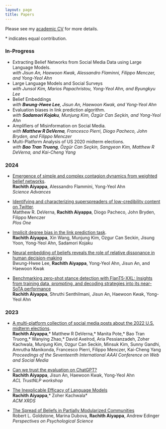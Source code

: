 ```yaml
---
layout: page
title: Papers
---
```


Please see my [academic CV](https://drive.google.com/file/d/1YeRBsC_ioLKY0DyPmTxgA2ATP3lLmQiL/view) for more details.   


  \* indicates equal contribution.
  
### In-Progress 

- Extracting Belief Networks from Social Media Data using Large Language Models.  
  _with Jisun An, Haewoon Kwak, Alessandro Flaminni, Filippo Menczer, and Yong-Yeol Ahn_
- Large Language Models and Social Surveys  
  _with Junsol Kim, Marios Papachristou, Yong-Yeol Ahn, and Byungkyu Lee_
- Belief Embeddings  
  _with **Bwung-Hwee Lee**, Jisun An, Haewoon Kwak, and Yong-Yeol Ahn_
- Evaluation biases in link prediction algorithm.  
  _with **Sadamori Kojaku**, Munjung Kim, Özgür Can Seçkin, and Yong-Yeol Ahn_
- Amplifiers of Misinformation on Social Media.  
  _with **Matthew R DeVerna**, Francesco Pierri, Diogo Pacheco, John Bryden, and Filippo Menczer_
- Multi-Platform Analysis of US 2020 midterm elections.  
  _with **Bao Tran Truong**, Özgür Can Seçkin, Sangyeon Kim, Matthew R DeVerna, and Kai-Cheng Yang_

### 2024 

-  [Emergence of simple and complex contagion dynamics from weighted belief networks](https://www.science.org/doi/10.1126/sciadv.adh4439).     
  **Rachith Aiyappa**, Alessandro Flammini, Yong-Yeol Ahn  
   _Science Advances_

 - [Identifying and characterizing superspreaders of low-credibility content on Twitter](https://journals.plos.org/plosone/article?id=10.1371/journal.pone.0302201).  
  Matthew R. DeVerna, **Rachith Aiyappa**, Diogo Pacheco, John Bryden, Filippo Menczer  
  _Plos One_

 - [Implicit degree bias in the link prediction task](https://arxiv.org/pdf/2405.14985).  
   **Rachith Aiyappa**, Xin Wang, Munjung Kim, Ozgur Can Seckin, Jisung Yoon, Yong-Yeol Ahn, Sadamori Kojaku

- [Neural embedding of beliefs reveals the role of relative dissonance in human decision-making](https://arxiv.org/abs/2408.07237)  
  Bwung-Hwee Lee, **Rachith Aiyappa**, Yong-Yeol Ahn, Jisun An, and Haewoon Kwak

- [Benchmarking zero-shot stance detection with FlanT5-XXL: Insights from training data, prompting, and decoding strategies into its near-SoTA performance](https://arxiv.org/abs/2403.00236)  
  **Rachith Aiyappa**, Shruthi Senthilmani, Jisun An, Haewoon Kwak, Yong-Yeol Ahn
  
### 2023

- [A multi-platform collection of social media posts about the 2022 U.S. midterm elections](https://ojs.aaai.org/index.php/ICWSM/article/view/22205).   
    **Rachith Aiyappa**,* Matthew R DeVerna,* Manita Pote,* Bao Tran Truong,* Wanying Zhao,* David Axelrod, Aria Pessianzadeh, Zoher Kachwala, Munjung Kim, Ozgur Can Seckin, Minsuk Kim, Sunny Gandhi, Amrutha Manikonda, Francesco Pierri, Filippo Menczer, Kai-Cheng Yang  
  _Proceedings of the Seventeenth International AAAI Conference on Web and Social Media_
    
- [Can we trust the evaluation on ChatGPT?](https://aclanthology.org/2023.trustnlp-1.5/)     
    **Rachith Aiyappa**, Jisun An, Haewoon Kwak, Yong-Yeol Ahn  
  _ACL TrustNLP workshop_
    
- [The Inexplicable Efficacy of Language Models](https://dl.acm.org/doi/10.1145/3589654)      
    **Rachith Aiyappa**,* Zoher Kachwala*  
  _ACM XRDS_ 
    
- [The Spread of Beliefs in Partially Modularized Communities](https://journals.sagepub.com/doi/10.1177/17456916231198238)  
    Robert L. Goldstone, Marina Dubova, **Rachith Aiyappa**, Andrew Edinger  
  _Perspectives on Psychological Science_

